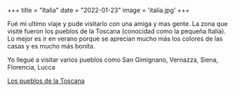 +++
title = "Italia"
date = "2022-01-23"
image = 'italia.jpg'
+++

Fué mi ultimo viaje y pude visitarlo con una amiga y mas gente.
La zona que visité fueron los pueblos de la Toscana (conocidad como la pequeña Italia).
Lo mejor es ir en verano porque se aprecian mucho más los colores de las casas 
y es mucho más bonita.

Yo llegué a visitar varios pueblos como San Gimignano, Vernazza, Siena, Florencia, Lucca

[Los pueblos de la Toscana](https://www.youtube.com/watch?v=fuV81IOV7SE)



